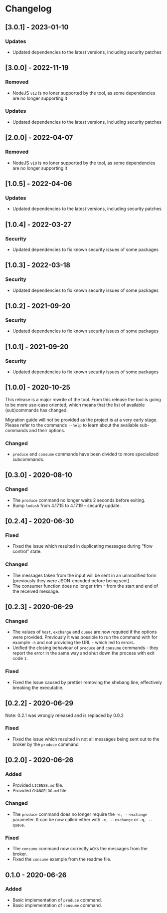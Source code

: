 # Changelog

## [3.0.1] - 2023-01-10

### Updates

* Updated dependencies to the latest versions, including security patches

## [3.0.0] - 2022-11-19

### Removed

* NodeJS `v12` is no loner supported by the tool, as some dependencies are no longer supporting it

### Updates

* Updated dependencies to the latest versions, including security patches

## [2.0.0] - 2022-04-07

### Removed

* NodeJS `v10` is no loner supported by the tool, as some dependencies are no longer supporting it

## [1.0.5] - 2022-04-06

### Updates

* Updated dependencies to the latest versions, including security patches

## [1.0.4] - 2022-03-27

### Security

* Updated dependencies to fix known security issues of some packages

## [1.0.3] - 2022-03-18

### Security

* Updated dependencies to fix known security issues of some packages

## [1.0.2] - 2021-09-20

### Security

* Updated dependencies to fix known security issues of some packages

## [1.0.1] - 2021-09-20

### Security

* Updated dependencies to fix known security issues of some packages

## [1.0.0] - 2020-10-25

This release is a major rewrite of the tool. From this release the tool is going to be more use-case oriented, which means that the list of available (sub)commands has changed.

Migration guide will not be provided as the project is at a very early stage. Please refer to the commands `--help` to learn about the available sub-commands and their options.

### Changed

* `produce` and `consume` commands have been divided to more specialized subcommands.

## [0.3.0] - 2020-08-10

### Changed

* The `produce` command no longer waits 2 seconds before exiting.
* Bump `lodash` from 4.17.15 to 4.17.19 - security update.

## [0.2.4] - 2020-06-30

### Fixed

* Fixed the issue which resulted in duplicating messages during "flow control" state.

### Changed

* The messages taken from the input will be sent in an unmodified form (previously they were JSON-encoded before being sent).
* The consumer function does no longer trim `"` from the start and end of the received message.

## [0.2.3] - 2020-06-29

### Changed

* The values of `host`, `exchange` and `queue` are now required if the options were provided. Previously it was possible to run the command with for example `-h` and not providing the URL - which led to errors. 
* Unified the closing behaviour of `produce` and `consume` commands - they report the error in the same way and shut down the process with exit code `1`.

### Fixed

* Fixed the issue caused by prettier removing the shebang line, effectively breaking the executable.

## [0.2.2] - 2020-06-29

Note: 0.2.1 was wrongly released and is replaced by 0.0.2

### Fixed

* Fixed the issue which resulted in not all messages being sent out to the broker by the `produce` command

## [0.2.0] - 2020-06-26

### Added

* Provided `LICENSE.md` file.
* Provided `CHANGELOG.md` file.

### Changed

* The `produce` command does no longer require the `-e, --exchange` parameter. It can be now called either with `-e, --exchange` or `-q, --queue`.

### Fixed

* The `consume` command now correctly `ACK`s the messages from the broker.
* Fixed the `consume` example from the readme file.

## 0.1.0 - 2020-06-26

### Added

* Basic implementation of `produce` command.
* Basic implementation of `consume` command.
